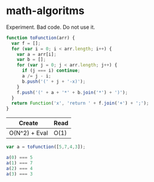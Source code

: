 # math-algoritms
Experiment. Bad code. Do not use it.

```javascript
function toFunction(arr) {
  var f = [];
  for (var i = 0; i < arr.length; i++) {
    var a = arr[i];
    var b = [];
    for (var j = 0; j < arr.length; j++) {
      if (j === i) continue;
      a /= j - i;
      b.push('(' + j + '-x)');
    }
    f.push('(' + a + '*' + b.join('*') + ')');
  }
  return Function('x', 'return ' + f.join('+') + ';');
}
```

| Create        | Read |
|---------------|------|
| O(N^2) + Eval | O(1) |

```javascript
var a = toFunction([5,7,4,3]);

a(0) === 5
a(1) === 7
a(2) === 4
a(3) === 3
```
